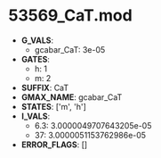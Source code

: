 # 53569_CaT.mod

- **G_VALS**:
  - gcabar_CaT: 3e-05
- **GATES**:
  - h: 1
  - m: 2
- **SUFFIX**: CaT
- **GMAX_NAME**: gcabar_CaT
- **STATES**: ['m', 'h']
- **I_VALS**:
  - 6.3: 3.0000049707643205e-05
  - 37: 3.0000051153762986e-05
- **ERROR_FLAGS**: []
